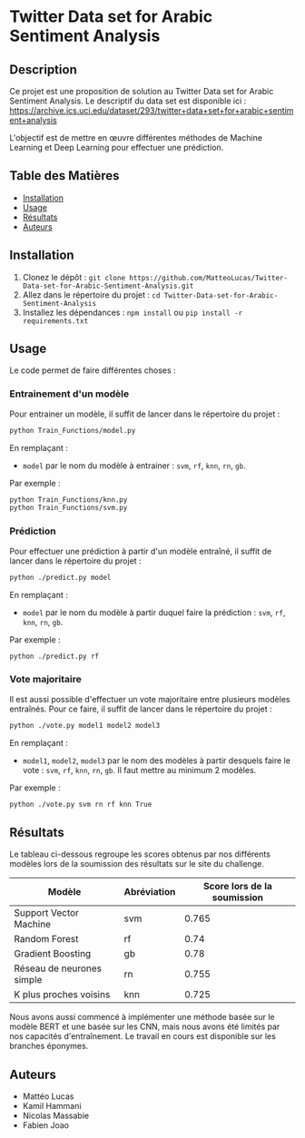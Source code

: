 # Twitter Data set for Arabic Sentiment Analysis

## Description
Ce projet est une proposition de solution au Twitter Data set for Arabic Sentiment Analysis. Le descriptif du data set est disponible ici : https://archive.ics.uci.edu/dataset/293/twitter+data+set+for+arabic+sentiment+analysis  

L'objectif est de mettre en œuvre différentes méthodes de Machine Learning et Deep Learning pour effectuer une prédiction.

## Table des Matières
- [Installation](#installation)
- [Usage](#usage)
- [Résultats](#résultats)
- [Auteurs](#auteurs)

## Installation
1. Clonez le dépôt : `git clone https://github.com/MatteoLucas/Twitter-Data-set-for-Arabic-Sentiment-Analysis.git`  
2. Allez dans le répertoire du projet : `cd Twitter-Data-set-for-Arabic-Sentiment-Analysis`  
3. Installez les dépendances : `npm install` ou `pip install -r requirements.txt`  

## Usage
Le code permet de faire différentes choses :
### Entrainement d'un modèle
Pour entrainer un modèle, il suffit de lancer dans le répertoire du projet :
```bash
python Train_Functions/model.py
```
En remplaçant : 
- `model` par le nom du modèle à entrainer : `svm`, `rf`, `knn`, `rn`, `gb`.
  

Par exemple :
```bash
python Train_Functions/knn.py
python Train_Functions/svm.py
```

### Prédiction
Pour effectuer une prédiction à partir d'un modèle entraîné, il suffit de lancer dans le répertoire du projet :
```bash
python ./predict.py model
```
En remplaçant : 
- `model` par le nom du modèle à partir duquel faire la prédiction : `svm`, `rf`, `knn`, `rn`, `gb`.

Par exemple :
```bash
python ./predict.py rf
```

### Vote majoritaire
Il est aussi possible d'effectuer un vote majoritaire entre plusieurs modèles entraînés. Pour ce faire, il suffit de lancer dans le répertoire du projet : 
```bash
python ./vote.py model1 model2 model3
```
En remplaçant : 
- `model1`, `model2`, `model3` par le nom des modèles à partir desquels faire le vote : `svm`, `rf`, `knn`, `rn`, `gb`. Il faut mettre au minimum 2 modèles. 

Par exemple :
```bash
python ./vote.py svm rn rf knn True
```

## Résultats
Le tableau ci-dessous regroupe les scores obtenus par nos différents modèles lors de la soumission des résultats sur le site du challenge.

| Modèle | Abréviation | Score lors de la soumission |
|-----------|-----------|-----------|
| Support Vector Machine  | svm  | 0.765 |
| Random Forest | rf | 0.74 |
| Gradient Boosting | gb | 0.78 |
| Réseau de neurones simple  | rn  | 0.755  |
| K plus proches voisins | knn | 0.725 |  

Nous avons aussi commencé à implémenter une méthode basée sur le modèle BERT et une basée sur les CNN, mais nous avons été limités par nos capacités d'entraînement. Le travail en cours est disponible sur les branches éponymes.

## Auteurs
- Mattéo Lucas
- Kamil Hammani
- Nicolas Massabie
- Fabien Joao
